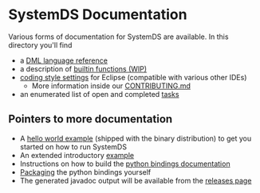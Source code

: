 <!--
{% comment %}
Licensed to the Apache Software Foundation (ASF) under one or more
contributor license agreements.  See the NOTICE file distributed with
this work for additional information regarding copyright ownership.
The ASF licenses this file to you under the Apache License, Version 2.0
(the "License"); you may not use this file except in compliance with
the License.  You may obtain a copy of the License at

   http://www.apache.org/licenses/LICENSE-2.0

Unless required by applicable law or agreed to in writing, software
distributed under the License is distributed on an "AS IS" BASIS,
WITHOUT WARRANTIES OR CONDITIONS OF ANY KIND, either express or implied.
See the License for the specific language governing permissions and
limitations under the License.
{% end comment %}
-->

# SystemDS Documentation

Various forms of documentation for SystemDS are available.
In this directory you'll find

* a [DML language reference](dml-language-reference.md)
* a description of [builtin functions (WIP)](builtins-reference.md)
* [coding style settings](CodeStyle_eclipse.xml) for Eclipse (compatible with various other IDEs)
  * More information inside our [CONTRIBUTING.md](/CONTRIBUTING.md)
* an enumerated list of open and completed [tasks](Tasks.txt)

## Pointers to more documentation

* A [hello world example](/src/assembly/bin/README.md) (shipped with the binary distribution) to get you started on how to run SystemDS
* An extended introductory [example](/bin/README.md)
* Instructions on how to build the [python bindings documentation](/src/main/python/docs/README.md)
* [Packaging](/src/main/python/BUILD_INSTRUCTIONS.md)
 the python bindings yourself
* The generated javadoc output will be available from the [releases page](https://github.com/apache/systemml/releases)
  